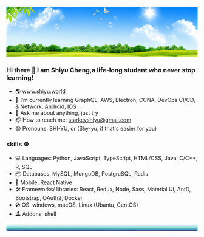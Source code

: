 ![banner](assets/images/clear_sky.jpg)
### Hi there 👋 I am Shiyu Cheng,a life-long student who never stop learning!

- 🌎 www.shiyu.world
- 🌱 I’m currently learning GraphQL, AWS, Electron, CCNA, DevOps CI/CD, & Network, Android, IOS
- 💬 Ask me about anything, just try
- 📫 How to reach me: starkeyshiyu@gmail.com
- 😄 Pronouns: SHI-YU, or (Shy-yu, if that's easier for you)

### skills ⚙️
- 💻 Languages: Python, JavaScript, TypeScript, HTML/CSS, Java, C/C++, R, SQL
- 📦 Databases: MySQL, MongoDB, PostgreSQL, Radis
- 📱 Mobile: React Native
- 🛠 Frameworks/ libraries: React, Redux, Node, Sass, Material UI, AntD, Bootstrap, OAuth2, Docker
- 💿 OS: windows, macOS, Linux (Ubantu, CentOS)
- 🕹 Addons: shell

![footer](assets/images/footer.png)

